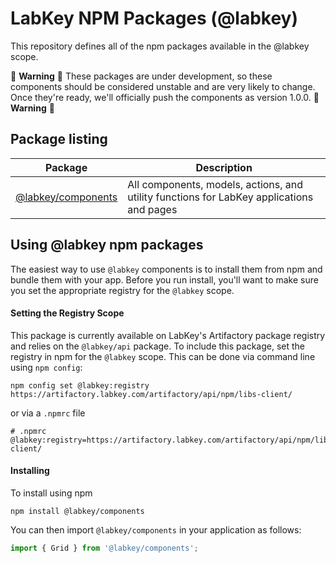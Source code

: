 # LabKey NPM Packages (@labkey)

This repository defines all of the npm packages available in the @labkey scope. 

:construction: **Warning** :construction: 
These packages are under development, so these components should be considered unstable and are very likely to change.
Once they're ready, we'll officially push the components as version 1.0.0.
:construction: **Warning** :construction:

## Package listing

<!--- keep these alphabetical --->
| Package | Description |
| --- | --- | 
| [@labkey/components](packages/components/docs/ReleaseNotes.md) | All components, models, actions, and utility functions for LabKey applications and pages

## Using @labkey npm packages

The easiest way to use `@labkey` components is to install them from npm and bundle them with your app. 
Before you run install, you'll want to make sure you set the appropriate registry for the `@labkey` scope.

#### Setting the Registry Scope

This package is currently available on LabKey's Artifactory package registry and relies on 
the `@labkey/api` package.  To include this package, set the registry in npm for the `@labkey` scope. 
This can be done via command line using `npm config`:
```
npm config set @labkey:registry https://artifactory.labkey.com/artifactory/api/npm/libs-client/
```
or via a `.npmrc` file
```
# .npmrc
@labkey:registry=https://artifactory.labkey.com/artifactory/api/npm/libs-client/
```

#### Installing

To install using npm
```
npm install @labkey/components
```
You can then import `@labkey/components` in your application as follows:
```js
import { Grid } from '@labkey/components';
```
